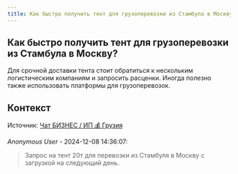 ```yaml
---
title: Как быстро получить тент для грузоперевозки из Стамбула в Москву?
---
```


## Как быстро получить тент для грузоперевозки из Стамбула в Москву?

Для срочной доставки тента стоит обратиться к нескольким логистическим компаниям и запросить расценки. Иногда полезно также использовать платформы для грузоперевозок.

## Контекст

Источник: [Чат БИЗНЕС / ИП 💰 Грузия](https://t.me/ip_ge)

_Anonymous User_ - 2024-12-08 14:36:07:

> Запрос на тент 20т для перевозки из Стамбуля в Москву с загрузкой на следующий день.
